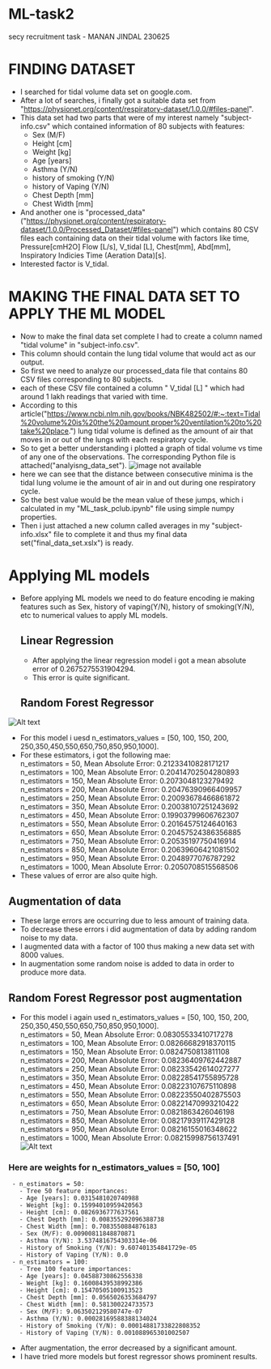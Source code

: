 # ML-task2
secy recruitment task - MANAN JINDAL 230625
# FINDING DATASET
- I searched for tidal volume data set on google.com.  
- After a lot of searches, i finally got a suitable data set from "https://physionet.org/content/respiratory-dataset/1.0.0/#files-panel".
- This data set had two parts that were of my interest namely "subject-info.csv" which contained information of 80 subjects with features:
  - Sex (M/F)
  - Height [cm]
  - Weight [kg]
  - Age [years]
  - Asthma (Y/N)
  - history of smoking (Y/N)
  - history of Vaping (Y/N)
  - Chest Depth [mm]
  - Chest Width [mm]
- And another one is "processed_data"("https://physionet.org/content/respiratory-dataset/1.0.0/Processed_Dataset/#files-panel") which contains 80 CSV files each containing 
  data on their tidal volume with factors like time, Pressure[cmH2O]	Flow [L/s], V_tidal [L], Chest[mm], Abd[mm], Inspiratory Indicies	Time (Aeration Data)[s].
- Interested factor is V_tidal.
# MAKING THE FINAL DATA SET TO APPLY THE ML MODEL
- Now to make the final data set complete I had to create a column named "tidal volume" in "subject-info.csv".
- This column should contain the lung tidal volume that would act as our output.
- So first we need to analyze our processed_data file that contains 80 CSV files corresponding to 80 subjects.
- each of these CSV file contained a column " V_tidal [L] " which had around 1 lakh readings that varied with time.
- According to this article("https://www.ncbi.nlm.nih.gov/books/NBK482502/#:~:text=Tidal%20volume%20is%20the%20amount,proper%20ventilation%20to%20take%20place.") lung tidal volume is defined as the amount of air that moves in or out of the lungs with each respiratory cycle.
- So to get a better understanding i plotted a graph of tidal volume vs time of any one of the observations. The corresponding Python file is attached("analyisng_data_set").
 ![image not available](https://github.com/mananj23/ML-task/blob/main/analyzing_data_set.png?raw=true)
- here we can see that the distance between consecutive minima is the tidal lung volume ie the amount of air in and out during one respiratory cycle.
- So the best value would be the mean value of these jumps, which i calculated in my "ML_task_pclub.ipynb" file using simple numpy properties.
- Then i just attached a new column called averages in my "subject-info.xlsx" file to complete it and thus my final data set("final_data_set.xslx") is ready.
# Applying ML models
- Before applying ML models we need to do feature encoding ie making features such as Sex, history of vaping(Y/N), history of smoking(Y/N), etc to numerical values to apply ML models.
  ##  Linear Regression
    - After applying the linear regression model i got a mean absolute error of 0.2675275531904294.
    - This error is quite significant.
  ## Random Forest Regressor
 ![Alt text]( https://miro.medium.com/v2/resize:fit:1100/format:webp/0*4hfu8vepPsbjTBuH.png)
  - For this model i uesd n_estimators_values = [50, 100, 150, 200, 250,350,450,550,650,750,850,950,1000].
  - For these estimators, i got the following mae:<br>
      n_estimators = 50, Mean Absolute Error: 0.21233410828171217
      n_estimators = 100, Mean Absolute Error: 0.20414702504280893<br>
      n_estimators = 150, Mean Absolute Error: 0.2073048123279492<br>
      n_estimators = 200, Mean Absolute Error: 0.20476390966409957<br>
      n_estimators = 250, Mean Absolute Error: 0.20093678466861872<br>
      n_estimators = 350, Mean Absolute Error: 0.20038107251243692<br>
      n_estimators = 450, Mean Absolute Error: 0.19903799606762307<br>
      n_estimators = 550, Mean Absolute Error: 0.20164575124640163<br>
      n_estimators = 650, Mean Absolute Error: 0.20457524386356885<br>
      n_estimators = 750, Mean Absolute Error: 0.20535197750416914<br>
      n_estimators = 850, Mean Absolute Error: 0.20639606421081502<br>
      n_estimators = 950, Mean Absolute Error: 0.2048977076787292<br>
      n_estimators = 1000, Mean Absolute Error: 0.2050708515568506<br>
  - These values of error are also quite high.
## Augmentation of data
- These large errors are occurring due to less amount of training data.
- To decrease these errors i did augmentation of data by adding random noise to my data.
- I augmented data with a factor of 100 thus making a new data set with 8000 values.
- In augmentation some random noise is added to data in order to produce more data.
 ## Random Forest Regressor post augmentation 
   - For this model i again used n_estimators_values = [50, 100, 150, 200, 250,350,450,550,650,750,850,950,1000].<br>
     n_estimators = 50, Mean Absolute Error: 0.08305533410717278<br>
     n_estimators = 100, Mean Absolute Error: 0.08266682918370115<br>
     n_estimators = 150, Mean Absolute Error: 0.0824750813811108<br>
     n_estimators = 200, Mean Absolute Error: 0.08236409762442887<br>
     n_estimators = 250, Mean Absolute Error: 0.08233542614027277<br>
     n_estimators = 350, Mean Absolute Error: 0.08228541755895728<br>
     n_estimators = 450, Mean Absolute Error: 0.08223107675110898<br>
     n_estimators = 550, Mean Absolute Error: 0.08223550402875503<br>
     n_estimators = 650, Mean Absolute Error: 0.08221470993210422<br>
     n_estimators = 750, Mean Absolute Error: 0.0821863426046198<br>
     n_estimators = 850, Mean Absolute Error: 0.08217939117429128<br>
     n_estimators = 950, Mean Absolute Error: 0.08216155016348622<br>
     n_estimators = 1000, Mean Absolute Error: 0.08215998756137491<br>
![Alt text](https://github.com/mananj23/ML-task/blob/main/clips.png?raw=true)
 ### Here are weights for n_estimators_values = [50, 100]
     - n_estimators = 50:
       - Tree 50 feature importances:
       - Age [years]: 0.0315481020740988
       - Weight [kg]: 0.15994010959420563
       - Height [cm]: 0.0826936777637561
       - Chest Depth [mm]: 0.008355292096388738
       - Chest Width [mm]: 0.7083550884876183
       - Sex (M/F): 0.00900811848870871
       - Asthma (Y/N): 3.5374816754303314e-06
       - History of Smoking (Y/N): 9.607401354841729e-05
       - History of Vaping (Y/N): 0.0
     - n_estimators = 100:
       - Tree 100 feature importances:
       - Age [years]: 0.04588730862556338
       - Weight [kg]: 0.16008439538992386
       - Height [cm]: 0.15470505100913523
       - Chest Depth [mm]: 0.0565026353684797
       - Chest Width [mm]: 0.581300224733573
       - Sex (M/F): 9.063502129580747e-07
       - Asthma (Y/N): 0.00028169588388134024
       - History of Smoking (Y/N): 0.00014881733822808352
       - History of Vaping (Y/N): 0.001088965301002507
   - After augmentation, the error decreased by a significant amount.
   - I have tried more models but forest regressor shows prominent results.
